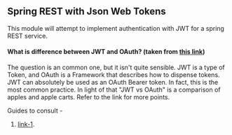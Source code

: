 ## Spring REST with Json Web Tokens 

This module will attempt to implement authentication with JWT for a spring REST service.

#### What is difference between JWT and OAuth? (taken from [this link](https://community.apigee.com/questions/21139/jwt-vs-oauth.html#))
The question is an common one, but it isn't quite sensible. JWT is a type of Token, and OAuth is a Framework that describes how to dispense tokens. 
JWT can absolutely be used as an OAuth Bearer token. In fact, this is the most common practice. In light of that "JWT vs OAuth" is a comparison of apples and apple carts.
Refer to the link for more points.

Guides to consult - 
1. [link-1](https://auth0.com/blog/securing-spring-boot-with-jwts/).



